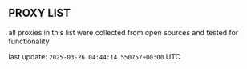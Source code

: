 ## PROXY LIST

all proxies in this list were collected from open sources and tested for functionality

last update: `2025-03-26 04:44:14.550757+00:00` UTC
